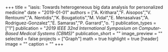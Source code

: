 +++
title = "iasis: Towards heterogeneous big data analysis for personalized medicine"
date = "2019-01-01"
authors = ["A. Krithara","F. Aisopos","V. Rentoumi","A. Nentidis","K. Bougatiotis","M. Vidal","E. Menasalvas","A. Rodriguez-Gonzalez","E. Samaras","P. Garrard","o. "]
publication_types = ["1"]
publication = "_2019 IEEE 32nd International Symposium on Computer-Based Medical Systems (CBMS)_"
publication_short = ""
image_preview = ""
selected = false
projects = ["Graph"]
math = true
highlight = true
[header]
image = ""
caption = ""
+++

